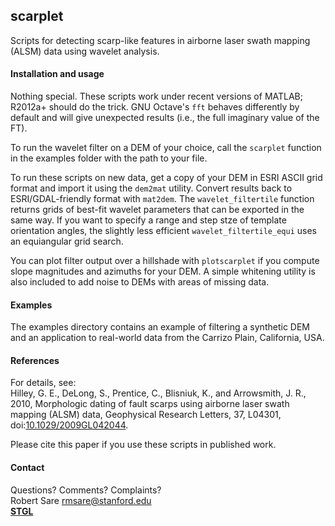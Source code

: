 ## scarplet
Scripts for detecting scarp-like features in airborne laser swath mapping (ALSM) data using wavelet analysis.

#### Installation and usage
Nothing special. These scripts work under recent versions of MATLAB; R2012a+ should do the trick. GNU Octave's `fft` behaves differently by default and will give unexpected results (i.e., the full imaginary value of the FT).

To run the wavelet filter on a DEM of your choice, call the `scarplet` function in the examples folder with the path to your file.

To run these scripts on new data, get a copy of your DEM in ESRI ASCII grid format and import it using the `dem2mat` utility. Convert results back to ESRI/GDAL-friendly format with `mat2dem`. The `wavelet_filtertile` function returns grids of best-fit wavelet parameters that can be exported in the same way. If you want to specify a range and step stze of template orientation angles, the slightly less efficient `wavelet_filtertile_equi` uses an equiangular grid search.

You can plot filter output over a hillshade with `plotscarplet` if you compute slope magnitudes and azimuths for your DEM. A simple whitening utility is also included to add noise to DEMs with areas of missing data. 

#### Examples
The examples directory contains an example of filtering a synthetic DEM and an application to real-world data from the Carrizo Plain, California, USA. 

#### References
For details, see:  
Hilley, G. E., DeLong, S., Prentice, C., Blisniuk, K., and Arrowsmith, J. R., 2010, Morphologic dating of fault scarps using airborne laser swath mapping (ALSM) data, Geophysical Research Letters, 37, L04301, doi:[10.1029/2009GL042044](http://dx.doi.org/10.1029/2009GL042044).

Please cite this paper if you use these scripts in published work.

#### Contact
Questions? Comments? Complaints?  
Robert Sare [rmsare@stanford.edu](mailto:rmsare@NOSPAMstanford.edu)  
**[STGL](https://pangea.stanford.edu/researchgroups/tectonicgeomorph/)**
